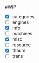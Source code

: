 #WIP

* [x] categories
* [ ] engines
* [x] info
* [ ] machines
* [x] misc
* [ ] resource
* [x] thaum
* [ ] trans
